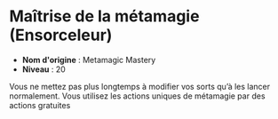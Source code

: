 # Maîtrise de la métamagie (Ensorceleur)

 * **Nom d'origine** : Metamagic Mastery
 * **Niveau** : 20


<p>Vous ne mettez pas plus longtemps à modifier vos sorts qu’à les lancer normalement. Vous utilisez les actions uniques de métamagie par des actions gratuites</p>